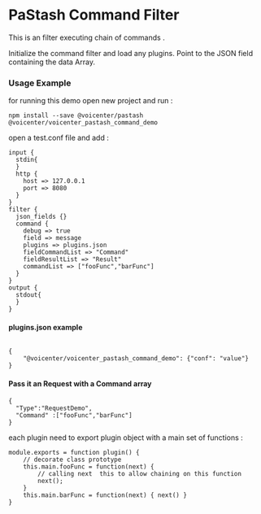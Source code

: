 
# PaStash Command Filter
This is an  filter executing chain of commands .

Initialize the command filter and load any plugins. Point to the JSON field containing the data Array.


### Usage Example
for running this demo open new project and run :

```
npm install --save @voicenter/pastash @voicenter/voicenter_pastash_command_demo
``` 


open a test.conf file and add :
```
input {
  stdin{
  }
  http {
    host => 127.0.0.1
    port => 8080
  }
}
filter {
  json_fields {}
  command {
    debug => true
    field => message
    plugins => plugins.json
    fieldCommandList => "Command"
    fieldResultList => "Result"
    commandList => ["fooFunc","barFunc"]
  }
}
output {
  stdout{
  }
}

```

#### plugins.json example 
```

{
    "@voicenter/voicenter_pastash_command_demo": {"conf": "value"}
}

```


#### Pass it an Request with a Command array 
```
{
  "Type":"RequestDemo",
  "Command" :["fooFunc","barFunc"]
}
```

each plugin need to export plugin object with a main set of functions :
```
module.exports = function plugin() {
    // decorate class prototype
    this.main.fooFunc = function(next) {
        // calling next  this to allow chaining on this function
        next();
    }
    this.main.barFunc = function(next) { next() }
}
```
